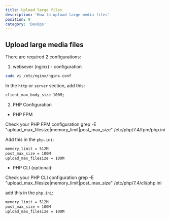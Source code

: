 ```yaml
---
title: Upload large files
description: 'How to upload large media files'
position: 9
category: 'DevOps'
---
```



## Upload large media files

There are required 2 configurations: 

1. websever (nginx) - configuration

```bash
sudo vi /etc/nginx/nginx.conf
```

In the `http` or `server` section, add this: 

```bash
client_max_body_size 100M;
```


2. PHP Configuration

- PHP FPM

<alert type="success"> Check your PHP FPM configuration grep -E "upload_max_filesize|memory_limit|post_max_size" /etc/php/7.4/fpm/php.ini</alert>



Add this in the `php.ini`:

```bash
memory_limit = 512M
post_max_size = 100M
upload_max_filesize = 100M
```

- PHP CLI (optional):

<alert> Check your PHP CLI configuration grep -E "upload_max_filesize|memory_limit|post_max_size" /etc/php/7.4/cli/php.ini</alert>

add this in the `php.ini`:

```bash
memory_limit = 512M
post_max_size = 100M
upload_max_filesize = 100M
```
